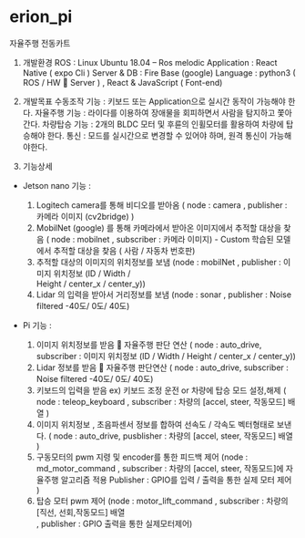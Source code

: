 # erion_pi
자율주행 전동카트 
1) 개발환경
  ROS : Linux Ubuntu 18.04 – Ros melodic
  Application : React Native ( expo Cli )
  Server & DB : Fire Base (google)
  Language : python3 ( ROS / HW  Server )   , React & JavaScript ( Font-end)
  
2) 개발목표
  수동조작 기능 : 키보드 또는 Application으로 실시간 동작이 가능해야 한다.
  자율주행 기능 : 라이다를 이용하여 장애물을 회피하면서 사람을 탐지하고 쫓아간다.
  차량탑승 기능 : 2개의 BLDC 모터 및 후륜의 인휠모터를 활용하여 차량에 탑승해야 한다.
  통신 : 모드를 실시간으로 변경할 수 있어야 하며, 원격 통신이 가능해야한다.
  
3) 기능상세
- Jetson nano
    기능 : 
    1) Logitech camera를 통해 비디오를 받아옴 
         ( node : camera , publisher : 카메라 이미지 (cv2bridge) )
    2)  MobilNet (google) 를 통해 카메라에서 받아온 이미지에서 추적할      대상을 찾음 ( node : mobilnet , subscriber : 카메라 이미지) 
       - Custom 학습된 모델에서 추적할 대상을 찾음 ( 사람 / 자동차 번호판)
    3) 추적할 대상의 이미지의 위치정보를 보냄 
          (node : mobilNet , publisher : 이미지 위치정보 (ID / Width /         
          Height / center_x / center_y))
    4) Lidar 의 입력을 받아서 거리정보를 보냄
        (node : sonar , publisher : Noise filtered -40도/ 0도/ 40도)
        
- Pi
    기능 : 
    1) 이미지 위치정보를 받음  자율주행 판단 연산
         ( node : auto_drive, subscriber : 
          이미지 위치정보 (ID / Width / Height / center_x / center_y))
    2)  Lidar 정보를 받음  자율주행 판단연산
          ( node : auto_drive, subscriber : Noise filtered -40도/ 0도/ 40도)
    3) 키보드의 입력을 받음  ex) 키보드 조정 운전 or 차량에 탑승 모드 설정,해제 
          ( node : teleop_keyboard , subscriber : 차량의 [accel, steer, 작동모드] 배열 )
    4) 이미지 위치정보 , 초음파센서 정보를 합하여 선속도 / 각속도 벡터형태로 보낸다.
           ( node : auto_drive, pusblisher : 차량의 [accel, steer, 작동모드] 배열 )
    5) 구동모터의 pwm 지령 및 encoder를 통한 피드백 제어 
           (node : md_motor_command , subscriber : 차량의 [accel, steer, 작동모드]에 
          자율주행 알고리즘 적용 Publisher : GPIO를 입력 / 출력을 통한 실제 모터 제어  )
    6) 탑승 모터 pwm 제어 
            (node : motor_lift_command , subscriber : 차량의 [직선, 선회,작동모드] 배열  
            , publisher : GPIO 출력을 통한 실제모터제어) 




